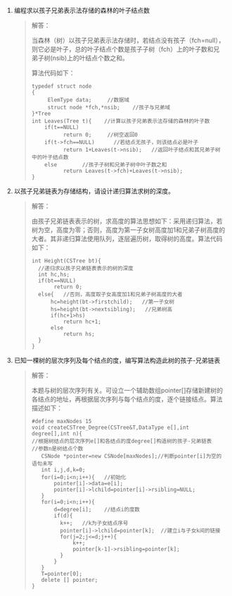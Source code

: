 1. 编程求以孩子兄弟表示法存储的森林的叶子结点数

   > 解答：
   >
   > 当森林（树）以孩子兄弟表示法存储时，若结点没有孩子（fch=null），则它必是叶子，总的叶子结点个数是孩子子树（fch）上的叶子数和兄弟子树(nsib)上的叶结点个数之和。
   >
   > 算法代码如下：
   >
   > ```
   > typedef struct node
   > {
   >      ElemType data;     //数据域
   >      struct node *fch,*nsib;    //孩子与兄弟域
   > }*Tree
   > int Leaves(Tree t){    //计算以孩子兄弟表示法存储的森林的叶子数
   >     if(t==NULL)
   >           return 0;     //树空返回0
   >     if(t->fch==NULL)      //若结点无孩子，则该结点必是叶子
   >           return 1+Leaves(t->nsib);   //返回叶子结点和其兄弟子树中的叶子结点数
   >     else        //孩子子树和兄弟子树中叶子数之和
   >           return Leaves(t->fch)+Leaves(t->nsib);
   > }
   > ```

2. 以孩子兄弟链表为存储结构，请设计递归算法求树的深度。

   > 解答：
   >
   > 由孩子兄弟链表表示的树，求高度的算法思想如下：采用递归算法，若树为空，高度为零；否则，高度为第一子女树高度加1和兄弟子树高度的大者。其非递归算法使用队列，逐层遍历树，取得树的高度。算法代码如下：
   >
   > ```
   > int Height(CSTree bt){
   >   //递归求以孩子兄弟链表表示的树的深度
   >   int hc,hs;
   >   if(bt==NULL)
   >        return 0;
   >   else{   //否则，高度取子女高度加1和兄弟子树高度的大者
   >       hc=height(bt->firstchild);   //第一子女树
   >       hs=height(bt->nextsibling);   //兄弟树高
   >       if(hc+1>hs)
   >           return hc+1;
   >       else
   >           return hs;
   >   }
   > }
   > ```
   >
   
3. 已知一棵树的层次序列及每个结点的度，编写算法构造此树的孩子-兄弟链表

   > 解答：
   >
   > 本题与树的层次序列有关。可设立一个辅助数组pointer[]存储新建树的各结点的地址，再根据层次序列与每个结点的度，逐个链接结点。算法描述如下：
   >
   > ```
   > #define maxNodes 15
   > void createCSTree_Degree(CSTree&T,DataType e[],int degree[],int n){
   > //根据树结点的层次序列e[]和各结点的度degree[]构造树的孩子-兄弟链表
   > //参数n是树结点个数
   >    CSNode *pointer=new CSNode[maxNodes];//判断pointer[i]为空的语句未写
   >    int i,j,d,k=0;
   >    for(i=0;i<n;i++){   //初始化
   >        pointer[i]->data=e[i];
   >        pointer[i]->lchild=pointer[i]->rsibling=NULL;
   >    }
   >    for(i=0;i<n;i++){
   >        d=degree[i];    //结点i的度数
   >        if(d){
   >          k++;   //k为子女结点序号
   >          pointer[i]->lchild=pointer[k];  //建立i与子女k间的链接
   >          for(j=2;j<=d;j++){
   >              k++;
   >              pointer[k-1]->rsibling=pointer[k];
   >          }
   >        }
   >    }
   >    T=pointer[0];
   >    delete [] pointer;
   > }
   > ```
   >
   > 